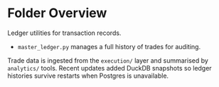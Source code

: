 # Folder Overview

Ledger utilities for transaction records.
- `master_ledger.py` manages a full history of trades for auditing.

Trade data is ingested from the `execution/` layer and summarised by
`analytics/` tools. Recent updates added DuckDB snapshots so ledger histories
survive restarts when Postgres is unavailable.
